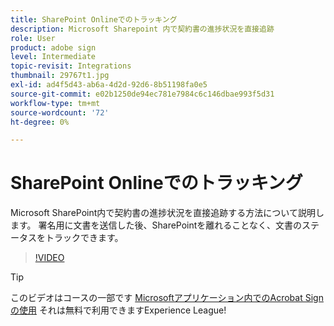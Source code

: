 ```yaml
---
title: SharePoint Onlineでのトラッキング
description: Microsoft Sharepoint 内で契約書の進捗状況を直接追跡
role: User
product: adobe sign
level: Intermediate
topic-revisit: Integrations
thumbnail: 29767t1.jpg
exl-id: ad4f5d43-ab6a-4d2d-92d6-8b51198fa0e5
source-git-commit: e02b1250de94ec781e7984c6c146dbae993f5d31
workflow-type: tm+mt
source-wordcount: '72'
ht-degree: 0%

---
```


# SharePoint Onlineでのトラッキング

Microsoft SharePoint内で契約書の進捗状況を直接追跡する方法について説明します。 署名用に文書を送信した後、SharePointを離れることなく、文書のステータスをトラックできます。

>[!VIDEO](https://video.tv.adobe.com/v/29767t1?hidetitle=true)

>[!TIP]
>
>このビデオはコースの一部です [Microsoftアプリケーション内でのAcrobat Sign の使用](https://experienceleague.adobe.com/?recommended=Sign-U-1-2020.2) それは無料で利用できますExperience League!
